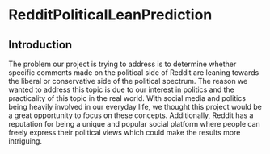 # RedditPoliticalLeanPrediction

## Introduction
The problem our project is trying to address is to determine whether specific comments made on the political side of Reddit are leaning towards the liberal or conservative side of the political spectrum. The reason we wanted to address this topic is due to our interest in politics and the practicality of this topic in the real world. With social media and politics being heavily involved in our everyday life, we thought this project would be a great opportunity to focus on these concepts. Additionally, Reddit has a reputation for being a unique and popular social platform where people can freely express their political views which could make the results more intriguing. 


